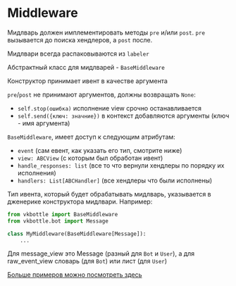 # Middleware

Мидлварь должен имплементировать методы `pre` и/или `post`. `pre` вызывается до поиска хендлеров, а `post` после.

Мидлвари всегда распаковываются из `labeler`

Абстрактный класс для мидлварей - `BaseMiddleware`

Конструктор принимает ивент в качестве аргумента

`pre`/`post` не принимают аргументов, должны возвращать `None`:

* `self.stop(ошибка)` исполнение view срочно останавливается
* `self.send({ключ: значние})` в контекст добавляются аргументы (ключ - имя аргумента)

`BaseMiddleware`, имеет доступ к следующим атрибутам:

* `event` (сам евент, как указать его тип, смотрите ниже)
* `view: ABCView` (с которым был обработан ивент)
* `handle_responses: list` (все то что вернули хендлеры по порядку их исполнения)
* `handlers: List[ABCHandler]` (все хендлеры что были исполнены)

Тип ивента, который будет обрабатывать мидлварь, указывается в дженерике конструктора мидлвари. Например:
```python
from vkbottle import BaseMiddleware
from vkbottle.bot import Message

class MyMiddleware(BaseMiddleware[Message]):
    ...
```
Для message_view это Message (разный для `Bot` и `User`), а для raw_event_view словарь (для `Bot`) или лист (для `User`)


[Больше примеров можно посмотреть здесь](https://github.com/vkbottle/vkbottle/tree/master/examples/high-level/middleware_example.py)
